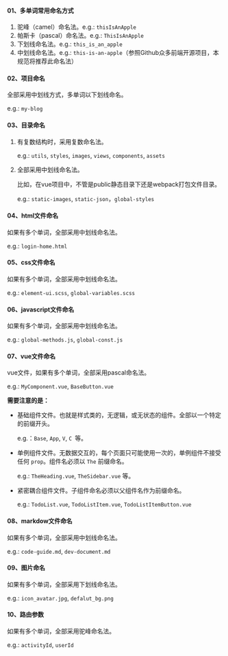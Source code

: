 #### 01、多单词常用命名方式

1. 驼峰（camel）命名法。e.g.: `thisIsAnApple`
2. 帕斯卡（pascal）命名法。e.g.: `ThisIsAnApple`
3. 下划线命名法。e.g.: `this_is_an_apple`
4. 中划线命名法。e.g.: `this-is-an-apple`（参照Github众多前端开源项目，本规范将推荐此命名法）



#### 02、项目命名

全部采用中划线方式，多单词以下划线命名。

e.g.: `my-blog`



#### 03、目录命名

1. 有复数结构时，采用复数命名法。

   e.g.: `utils`, `styles`, `images`, `views`, `components`, `assets`

2. 全部采用中划线命名法。

   比如，在vue项目中，不管是public静态目录下还是webpack打包文件目录。

   e.g.: `static-images`, `static-json`，`global-styles`

   

#### 04、html文件命名

如果有多个单词，全部采用中划线命名法。

e.g.: `login-home.html`



#### 05、css文件命名

如果有多个单词，全部采用中划线命名法。

e.g.: `element-ui.scss`, `global-variables.scss`



#### 06、javascript文件命名

如果有多个单词，全部采用中划线命名法。

e.g.: `global-methods.js`, `global-const.js`



#### 07、vue文件命名

vue文件，如果有多个单词，全部采用pascal命名法。

e.g.: `MyComponent.vue`, `BaseButton.vue`

**需要注意的是：**

+ 基础组件文件。也就是样式类的，无逻辑，或无状态的组件。全部以一个特定的前缀开头。

  e.g.：`Base`, `App`, `V`, `C `等。

+ 单例组件文件。无数据交互的，每个页面只可能使用一次的，单例组件不接受任何 `prop`。组件名必须以 `The` 前缀命名。

  e.g.: `TheHeading.vue`, `TheSidebar.vue` 等。

+ 紧密耦合组件文件。子组件命名必须以父组件名作为前缀命名。

  e.g.: `TodoList.vue`, `TodoListItem.vue`, `TodoListItemButton.vue`

  

#### 08、markdow文件命名

如果有多个单词，全部采用中划线命名法。

e.g.: `code-guide.md`, `dev-document.md`



#### 09、图片命名

如果有多个单词，全部采用下划线命名法。

e.g.: `icon_avatar.jpg`, `defalut_bg.png`



#### 10、路由参数

如果有多个单词，全部采用驼峰命名法。

e.g.: `activityId`, `userId`

